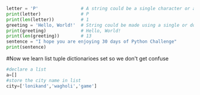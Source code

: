 ```py
letter = 'P'                # A string could be a single character or a bunch of texts
print(letter)               # P
print(len(letter))          # 1
greeting = 'Hello, World!'  # String could be made using a single or double quote,"Hello, World!"
print(greeting)             # Hello, World!
print(len(greeting))        # 13
sentence = "I hope you are enjoying 30 days of Python Challenge"
print(sentence)
```
#Now we learn list tuple dictionarioes set so we don't get confuse

```py
#declare a list
a=[]
#store the city name in list
city=['lonikand','wagholi','game']

```
